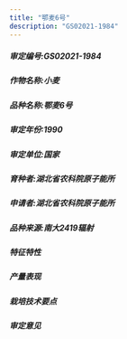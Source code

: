 ```yaml
---
title: "鄂麦6号"
description: "GS02021-1984"
---
```

##### 审定编号:GS02021-1984

##### 作物名称:小麦

##### 品种名称:鄂麦6号

##### 审定年份:1990

##### 审定单位:国家

##### 育种者:湖北省农科院原子能所

##### 申请者:湖北省农科院原子能所

##### 品种来源:南大2419辐射

##### 特征特性


##### 产量表现


##### 栽培技术要点


##### 审定意见

